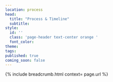 ```yaml
---
location: process
head:
  title: "Process & Timeline"
  subtitle:
style:
  id: ''
  class: 'page-header text-center orange '
  font_color:
theme:
tags:
published: true
coming_soon: false
---
```


{% include breadcrumb.html context= page.url %}
